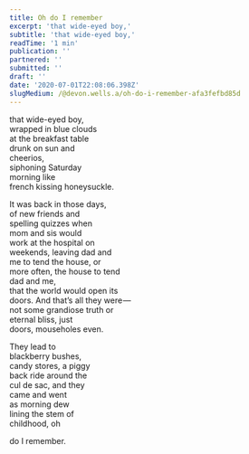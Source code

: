 ```yaml
---
title: Oh do I remember
excerpt: 'that wide-eyed boy,'
subtitle: 'that wide-eyed boy,'
readTime: '1 min'
publication: ''
partnered: ''
submitted: ''
draft: ''
date: '2020-07-01T22:08:06.398Z'
slugMedium: /@devon.wells.a/oh-do-i-remember-afa3fefbd85d
---
```


that wide-eyed boy,  
wrapped in blue clouds  
at the breakfast table  
drunk on sun and  
cheerios,  
siphoning Saturday  
morning like  
french kissing honeysuckle.

It was back in those days,  
of new friends and  
spelling quizzes when  
mom and sis would  
work at the hospital on  
weekends, leaving dad and  
me to tend the house, or  
more often, the house to tend  
dad and me,  
that the world would open its  
doors. And that’s all they were —   
not some grandiose truth or  
eternal bliss, just  
doors, mouseholes even.

They lead to  
blackberry bushes,  
candy stores, a piggy  
back ride around the  
cul de sac, and they  
came and went  
as morning dew  
lining the stem of  
childhood, oh

do I remember.